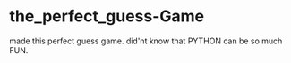 # the_perfect_guess-Game
made this perfect guess game. did'nt know that PYTHON can be so much FUN. 
